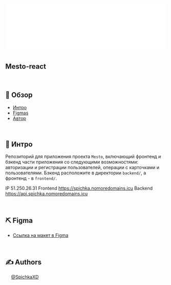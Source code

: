 <p align="center">
   <img weight=150px height=150px color= black src=".\frontend\src\images\header\header-logo.svg" alt="Project logo"></a>
</p>

## Mesto-react 

&ensp;

## 📝 Обзор

-   [Интро](#about)
-   [Figmas](#usedtechnologies)
-   [Автор](#authors)

&ensp;

## 🧐 Интро <a name = "about"></a>

Репозиторий для приложения проекта `Mesto`, включающий фронтенд и бэкенд части приложения со следующими возможностями: авторизации и регистрации пользователей, операции с карточками и пользователями. Бэкенд расположите в директории `backend/`, а фронтенд - в `frontend/`. 

IP 51.250.26.31
Frontend https://spichka.nomoredomains.icu
Backend https://api.spichka.nomoredomains.icu

&ensp;

## ⛏️ Figma <a name = "#usedtechnologies"></a>

-   [Ссылка на макет в Figma](https://www.figma.com/file/2cn9N9jSkmxD84oJik7xL7/JavaScript.-Sprint-4?node-id=0%3A1)

&ensp;


## ✍️ Authors <a name = "authors"></a>

&ensp; &ensp;[@SpichkaXD](https://github.com/SpichkaXD)
